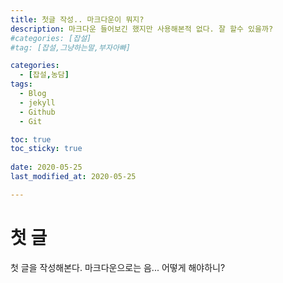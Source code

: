 ```yaml
---
title: 첫글 작성.. 마크다운이 뭐지?
description: 마크다운 들어보긴 했지만 사용해본적 없다. 잘 할수 있을까?
#categories: [잡설]
#tag: [잡설,그냥하는말,부자아빠]

categories:
  - [잡설,농담]
tags:
  - Blog
  - jekyll
  - Github
  - Git

toc: true
toc_sticky: true
 
date: 2020-05-25
last_modified_at: 2020-05-25

---
```

# 첫 글
첫 글을 작성해본다.
마크다운으로는 음... 어떻게 해야하니?

